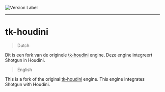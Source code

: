 ![Version Label](https://img.shields.io/badge/version-0.1.1-blue)
***

# tk-houdini

>Dutch

Dit is een fork van de originele [tk-houdini](https://github.com/shotgunsoftware/tk-houdini) engine. Deze engine integreert Shotgun in Houdini.

>English

This is a fork of the original [tk-houdini](https://github.com/shotgunsoftware/tk-houdini) engine. This engine integrates Shotgun with Houdini.